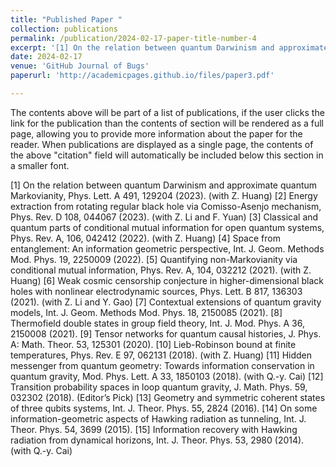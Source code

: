 ```yaml
---
title: "Published Paper "
collection: publications
permalink: /publication/2024-02-17-paper-title-number-4
excerpt: '[1] On the relation between quantum Darwinism and approximate quantum Markovianity, Phys. Lett. A 491, 129204 (2023). (with Z. Huang)'
date: 2024-02-17
venue: 'GitHub Journal of Bugs'
paperurl: 'http://academicpages.github.io/files/paper3.pdf'

---
```


The contents above will be part of a list of publications, if the user clicks the link for the publication than the contents of section will be rendered as a full page, allowing you to provide more information about the paper for the reader. When publications are displayed as a single page, the contents of the above "citation" field will automatically be included below this section in a smaller font.

 [1] On the relation between quantum Darwinism and approximate quantum Markovianity, Phys. Lett. A 491, 129204 (2023). (with Z. Huang)
 [2] Energy extraction from rotating regular black hole via Comisso-Asenjo mechanism, Phys. Rev. D 108, 044067 (2023). (with Z. Li and F. Yuan)
 [3] Classical and quantum parts of conditional mutual information for open quantum systems, Phys. Rev. A, 106, 042412 (2022). (with Z. Huang)
 [4] Space from entanglement: An information geometric perspective, Int. J. Geom. Methods Mod. Phys. 19, 2250009 (2022).
[5]  Quantifying non-Markovianity via conditional mutual information, Phys. Rev. A, 104, 032212 (2021). (with Z. Huang)
[6] Weak cosmic censorship conjecture in higher-dimensional black holes with nonlinear electrodynamic sources, Phys. Lett. B 817,
136303 (2021). (with Z. Li and Y. Gao)
[7] Contextual extensions of quantum gravity models, Int. J. Geom. Methods Mod. Phys. 18, 2150085 (2021).
[8] Thermofield double states in group field theory, Int. J. Mod. Phys. A 36, 2150008 (2021).
[9] Tensor networks for quantum causal histories, J. Phys. A: Math. Theor. 53, 125301 (2020).
[10] Lieb-Robinson bound at finite temperatures, Phys. Rev. E 97, 062131 (2018). (with Z. Huang)
[11] Hidden messenger from quantum geometry: Towards information conservation in quantum gravity, Mod. Phys. Lett. A 33, 1850103 (2018). (with Q.-y. Cai)
[12] Transition probability spaces in loop quantum gravity, J. Math. Phys. 59, 032302 (2018). (Editor’s Pick)
[13] Geometry and symmetric coherent states of three qubits systems, Int. J. Theor. Phys. 55, 2824 (2016).
[14] On some information-geometric aspects of Hawking radiation as tunneling, Int. J. Theor. Phys. 54, 3699 (2015).
[15] Information recovery with Hawking radiation from dynamical horizons, Int. J. Theor. Phys. 53, 2980 (2014). (with Q.-y. Cai)
